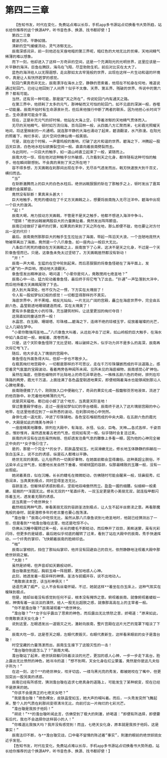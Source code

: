 # 第四二三章
        【告知书友，时代在变化，免费站点难以长存，手机app多书源站点切换看书大势所趋，站长给你推荐的这个换源APP，听书音色多、换源、找书都好使！】
       第四二三章
       碧波万顷，平静如镜。
       清新的空气缓缓流动，灵气浓郁无比。
       辰南深感诧异，前一刻他还在天昏地暗的第三界呢，暗红色的大地无比的贫瘠，天地间精气稀薄的难以想象。
       而下一刻，他却进入了这样一方奇异的空间，这是一个充满阳光的光明世界，这里应该是一片平静的海洋。巨鱼在腾跃，海鸟在飞翔，尽显勃勃生机，前后对比实在太大了。
       蓝色的海洋给人以无限遐想，走出那如太古牢笼般的世界，出现在这样一片生动和谐的环境中，真是让人有恍然若梦的感觉。
       轮回门果真奇异无比，辰南漂浮在海水上空，静静的思索着，他现在不知身在何地，难道说通过轮回门，已经让他回到了人间界？似乎不太像、天界、第五界、残破的世界、传说中的第六界？都有可能。
       当然，还有另一种可能，那是就“天之所在”，传说轮回门内有通天之路。
       在第三界中，他损耗了太多的元气，那神秘而又可怕的轮回门，如不见底的深渊一般，吞噬一切能量。辰南开始时有生命源泉补充，但后来他强行中断了两者的联系，因为他担心长时间下去，生命源泉可能会干涸。
       现在，正是补充元气的好时候，他站在大海上空，引导着浓郁的天地精气贯体而入。
       无尽的天地精气，顿时如万流归海、百鸟回林一般，从四面八方汇聚而来，七彩霞光照耀天地间，将这里映射的一片通明。就连那平静的大海也涌动了起来，碧浪翻滚，水汽弥漫。在阳光的照着下，绚烂多彩，这片空间仿佛仙境一般美丽。
       可是，就在这个时候，一声雷鸣般的轰响，打破了这片和谐的世界。碧海之下，冲腾起一股滔天巨浪，白色地水柱似欲撕裂空间一般。直直向着辰南劈裂而去。
       与此同时，一只巨大的触手，如一道山岭直立起来了一般，紧随而上。
       辰南大吃一惊，现在他对这种触手分外敏感，几次看到天之化身，都伴随有这种可怕的触手，他在瞬间联想到。不会真的来到了天之所在吧？
       容不得多想，方天画戟在刹那间出现在手中，无尽杀气透发而出，戟刃快速放大到千百丈，横扫而去。
       “当”
       在斩断激腾而上的巨大的白色水柱后。绝世凶戟狠狠的斩在了那触手之上，顿时发出了震耳欲聋的金属颤音。
       竟然没有斩断！果真来头甚大！
       巨大地触手，死死的缠绕在了千丈方天画戟之上，想要将辰南拖入无尽汪洋中。碧海中出现一个巨大的漩涡。
       “起！”
       辰南大喝，用力拔动方天画戟，不管是不是天之触手，他都不想进入海洋中争斗。
       “铿锵！”绝世凶戟被两股巨大的力量撕扯着，竟然发出阵阵颤音。
       辰南已经做好了最坏的打算，如果真的来到了天之所在地，那么即便不敌，他也要让对方付出一定的代价！
       最后。辰南竟然那那巨大的触手生生拉扯出了海面，带起一阵滔天大浪，一个丑陋地庞然大物被带离出了海面，竟然是一个八爪章鱼，如一座肉山一般巨大无比。
       八条巨爪死死的缠绕在方天画戟之上，辰南放下了心来，这决不是天之化身，不过是一个天阶章鱼怪而已。只是。这章鱼未免太过坚韧了。方天画戟居然都没有斩动！
       “开！”
       辰南一声大喝，生猛的在空中轮到起来。而后恶狠狠的将章鱼怪砸在了海平面上，发出“通”的一声巨响，搅动地大浪翻天。
       章鱼怪发出精神波动，喝问道：“小辈你是何人，竟敢搅闹七绝圣地？”
       辰南心中一动，猛力轮动着章鱼怪，最后终于将它甩飞了出去，“扑通”一声坠落到大洋中，而后他持着方天画戟尾随了下去。
       进入到大海深处，他不仅为之一愣，下方实在太瑰丽了！
       令人有一股如梦似幻般的感觉！一切都显得那样的不真实。
       海底世界中，并不黑暗，相反光灿灿，一片无比广阔的宫殿，矗立在海底世界中，完全由五颜六色、晶莹剔透地珊瑚建造而成，实在太瑰美了！
       更有许多磨盘大小的珍珠，充当建筑材料，让这里更加的绚烂夺目！
       这简直如同童话世界一般！
       水晶宫、白玉殿、珊瑚塔、珍珠楼……碧海之下，连绵不绝的琼楼玉宇，绽放着璀璨的光芒，让人几疑在梦中。
       “小辈你敢强闯圣地……”八爪章鱼大叫着，从远处冲击了过来，如山岭般的巨大触手，在海水中如八条巨蛇一般，蜿蜒着、席卷而来。
       只是，这个天阶章鱼怪除了无比坚韧，难以破碎之外，似乎功力并不是多么的高深，辰南再次将它甩飞了。
       随后，他大步走入了瑰丽的宫殿中。
       章鱼怪在外面急得大叫，但却一步也不敢步入。
       在极其绚烂地宫殿中，一切都是那样的不可思议，走在千万珍珠镶嵌而成的平淡道路上，感受着灵气氤氲的宝殿波动，看着两旁各种闻所未闻、见所未见的海底植物，辰南感觉心旷神怡。
       虽然在海底，但那些植物并不比陆地上的奇花异草逊色，一株株五颜六色的奇树，排列在珍珠路的两旁，霞光千万道，上面挂满了各色晶莹剔透地果实，即便相隔着海水也能够闻到那沁人心脾地果香。
       辰南随便摘了几个，刚刚放入口中便融化了，奇异的果实化成一股馥郁芬芳地液体，流进了的他百脉中。补充着他地稀薄的元气。
       说是洞天福地，都已经小觑了这个地方，当真是天阶圣地！
       穿过重重殿宇楼台，走过一座座如梦似幻的亭台楼阁，辰南终于进入了这片瑰丽宫殿的中心地带，在这里他感应到了一丝熟悉的波动，在刹那间他心中恍然。
       身体化成一道光影，冲进了珍珠铺地。各色宝石堆砌而成的中央大殿，在五颜六色的霞光中，大殿是如此的瑰美与神异！
       一座座精美地雕像，排列在大殿中，有海龙、水怪、仙女、巨龟、天神……各式各样，千姿百态，惟妙惟肖，虽然透发着古老的气息。但宛如有灵一般，似乎随时会复活过来。
       辰南的并没有在这些虽然绚丽、但却透发沧桑气息的雕像上多看一眼，因为他的心神完全被正中央的**女子吸引住了。
       是的，那是一个完全**的女子，肌肤晶莹如玉。光润滑嫩无比，修长地玉体静静的斜躺在一张白玉床上，说不出的诱惑，纵是石人都难以平静。
       绝世无双的美貌。让凡俗界的一切美好事物，在她面前都会显得庸俗。这种美超尘脱俗，不沾染半点尘世气息，如墨地长发自然下垂着，倾城倾国的容颜，似那最精致的玉雕一般，没有一丝瑕疵。
       她闭着美目，似在沉睡。长长的睫毛在微微眨动，仿佛随时可能会醒来一般，琼鼻挺秀，红唇润泽，当真美到极点，同时显得圣洁无比。
       容颜圣洁，但躯体却诱惑到极点，坚挺地双峰傲然而立。盈盈一握的细腰。似细柳一般柔嫩，挺翘的**浑圆无比。修长无双的**笔直纤秀，一双玉足更是秀小美丽无双，就连指甲都闪烁着玉光，透发着无限的诱惑。
       这当真是一个绝世神女！
       截然相反两种气质，单看美丽无双的容颜圣洁到极点，让人生不起半丝亵渎之意。再看那魔鬼般的身材，就是潜修多年的老古董也要心旌荡漾。
       “澹台璇！”辰南心中吃惊无比，虽然从那八爪章鱼说到七绝圣地时，他就已经猜测出了一些，但是看到**地澹台璇在这里，他还是吃惊不小。
       仿佛从沉睡中醒转过来一般，长长的睫毛不断眨动，而后睁开了双目，美眸迷蒙，虽有光彩闪烁，但更多的是疑惑，最后她似乎彻底的醒转了过来，看到了站在大殿中的辰南，秀手快速挥动，一个纤秀的掌印，飞快朝着辰南的脸颊印去。
       “啪”
       辰南以掌相抗，挡住了那灿灿掌印，他并没有回避自己的目光，依然静静地注视着大殿中那绝世妖娆之躯。
       “大胆！”
       虽然是娇喝，但声音却如天籁般动听。
       澹台璇直坐而起，胸前玉峰一阵摇颤，更加地惑人心神。
       此刻，她透发着一股异样的神情，圣洁与妩媚并存，说不出地动人。
       “竟敢亵渎本宫，该当形神俱灭！”
       话语充满了威严，让人不会有丝毫怀疑。不过，她就这样**着坐在白玉床上，这种气氛实在暧昧到极点。
       但是，她却丝毫没有感觉到任何不妥，根本没有掩饰之意。俯视着辰南，就像俯视着蝼蚁一般，神情有着一丝淡淡的漠然，给人一股无比超脱之感，就像那高高在上的主宰者一般。
       “你不是澹台璇？”辰南凝视着**绝世神女。
       “澹台璇？”**女子似乎露出了思索的神色，而后露出无比愤怒之意，娇喝道：“原来如此，你竟敢亵渎天女化身！”
       说到这里，左眼透发出一道毁灭之光，激射向辰南，整片宫殿在这片光芒的笼罩下暗淡了下来。
       辰南大吃一惊，这是苍天之眼，左眼代表毁灭，右眼代表新生，这样看来眼前的女子是澹台璇！
       时空宝藏的力量荡漾而出，辰南生生接下了这毁灭性的一击！
       “澹台璇你到底怎么了？”辰南大喝。
       澹台璇站了起来，绝世妖娆躯闪烁着淡淡的光芒，更加的惑人心神，一步一步走下高台，脸上露出无比愤然的神色，她冷冷的道：“想不到啊，天女化身在红尘蒙羞，竟然是你是这凡夫俗子所为！”
       在这一刻，这个**的绝世神女，咬牙切齿，一缕乌黑光亮的秀发，都被她咬在了嘴中，但更加突出一股另类的诱惑。
       辰南已经有所感觉，猜测澹台璇在追求七绝真身的道路上，可能发生了某种蜕变，现在已经不是原来的她。
       “你该不会是真正的七绝天女吧？”
       “我是澹台璇！”绝色裸女，皮肤晶莹如玉，她大声的喊叫着。而后，一头秀发突然飞舞起来，整个人的气质在刹那间变得清冷无比，向前打出一片绚烂的七彩光芒。
       “澹台璇是我孩子他妈！”
       “胡说！”**的澹台璇听闻此言，仿佛受到了极大的刺激，娇喝道：“即便有所选择，即便要有后代，我也不会选择你这样弱小的人！”
       “你难道比我强大吗？我并没有感觉到！而且，七绝天女化身，原本就是我孩子他妈，这是事实！”
       辰南法印不断，与**澹台璇交战，口中毫不留情的陈述着“事实”，刺激的眼前的绝世妖娆女近乎发狂。
       【告知书友，时代在变化，免费站点难以长存，手机app多书源站点切换看书大势所趋，站长给你推荐的这个换源APP，听书音色多、换源、找书都好使！】